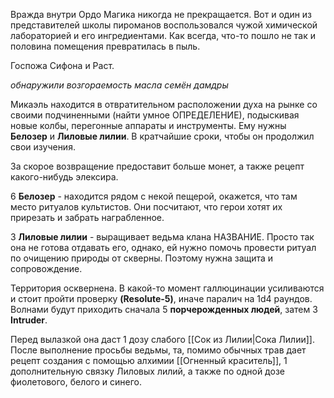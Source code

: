 Вражда внутри Ордо Магика никогда не прекращается. Вот и один из представителей школы пироманов воспользовался чужой химической лабораторией и его ингредиентами. Как всегда, что-то пошло не так и половина помещения превратилась в пыль.

Госпожа Сифона и Раст.

*обнаружили возгораемость масла семён дамдры*

Микаэль находится в отвратительном расположении духа на рынке со своими подчиненными (найти умное ОПРЕДЕЛЕНИЕ), подыскивая новые колбы, перегонные аппараты и инструменты. Ему нужны **Белозер** и **Лиловые лилии**. В кратчайшие сроки, чтобы он продолжил свои изучения. 

За скорое возвращение предоставит больше монет, а также рецепт какого-нибудь элексира.

6 **Белозер** - находится рядом с некой пещерой, окажется, что там место ритуалов культистов. Они посчитают, что герои хотят их прирезать и забрать награбленное.

3 **Лиловые лилии** - выращивает ведьма клана НАЗВАНИЕ. Просто так она не готова отдавать его, однако, ей нужно помочь провести ритуал по очищению природы от скверны. Поэтому нужна защита и сопровождение.

Территория осквернена. В какой-то момент галлюцинации усиливаются и стоит пройти проверку **(Resolute-5)**, иначе паралич на 1d4 раундов. Волнами будут приходить сначала 5 **порчерожденных людей**, затем 3 **Intruder**.

Перед вылазкой она даст 1 дозу слабого [[Сок из Лилии|Сока Лилии]]. После выполнение просьбы ведьмы, та, помимо обычных трав дает рецепт создания с помощью алхимии [[Огненный краситель]], 1 дополнительную связку Лиловых лилий, а также по одной дозе фиолетового, белого и синего.
